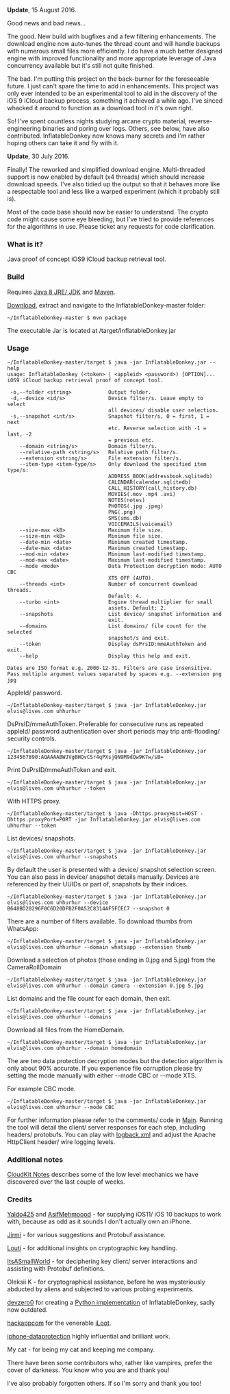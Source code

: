 **Update**, 15 August 2016. 

Good news and bad news...

The good. New build with bugfixes and a few filtering enhancements. The download engine now auto-tunes the thread count and will handle backups with numerous small files more efficiently. I do have a much better designed engine with improved functionality and more appropriate leverage of Java concurrency available but it's still not quite finished.

The bad. I'm putting this project on the back-burner for the foreseeable future. I just can't spare the time to add in enhancements. This project was only ever intended to be an experimental tool to aid in the discovery of the iOS 9 iCloud backup process, something it achieved a while ago. I've sinced whacked it around to function as a download tool in it's own right. 

So! I've spent countless nights studying arcane crypto material, reverse-engineering binaries and poring over logs. Others, see below, have also contributed. InflatableDonkey now knows many secrets and I'm rather hoping others can take it and fly with it.


**Update**, 30 July 2016. 

Finally! The reworked and simplified download engine. Multi-threaded support is now enabled by default (x4 threads) which should increase download speeds. I've also tidied up the output so that it behaves more like a respectable tool and less like a warped experiment (which it probably still is).

Most of the code base should now be easier to understand. The crypto code might cause some eye bleeding, but I've tried to provide references for the algorithms in use. Please ticket any requests for code clarification.


### What is it?
Java proof of concept iOS9 iCloud backup retrieval tool.

### Build
Requires [Java 8 JRE/ JDK](http://www.oracle.com/technetwork/java/javase/downloads/index.html) and [Maven](https://maven.apache.org).

[Download](https://github.com/horrorho/InflatableDonkey/archive/master.zip), extract and navigate to the InflatableDonkey-master folder:

```
~/InflatableDonkey-master $ mvn package
```
The executable Jar is located at /target/InflatableDonkey.jar

### Usage
```
~/InflatableDonkey-master/target $ java -jar InflatableDonkey.jar --help
usage: InflatableDonkey (<token> | <appleid> <password>) [OPTION]...
iOS9 iCloud backup retrieval proof of concept tool.

 -o,--folder <string>            Output folder.
 -d,--device <id/s>              Device filter/s. Leave empty to select
                                 all devices/ disable user selection.
 -s,--snapshot <int/s>           Snapshot filter/s, 0 = first, 1 = next
                                 etc. Reverse selection with -1 = last, -2
                                 = previous etc.
    --domain <string/s>          Domain filter/s.
    --relative-path <string/s>   Relative path filter/s.
    --extension <string/s>       File extension filter/s.
    --item-type <item-type/s>    Only download the specified item type/s:
                                 ADDRESS_BOOK(addressbook.sqlitedb)
                                 CALENDAR(calendar.sqlitedb)
                                 CALL_HISTORY(call_history.db)
                                 MOVIES(.mov .mp4 .avi)
                                 NOTES(notes)
                                 PHOTOS(.jpg .jpeg)
                                 PNG(.png)
                                 SMS(sms.db)
                                 VOICEMAILS(voicemail)
    --size-max <kB>              Maximum file size.
    --size-min <kB>              Minimum file size.
    --date-min <date>            Minimum created timestamp.
    --date-max <date>            Maximum created timestamp.
    --mod-min <date>             Minimum last-modified timestamp.
    --mod-max <date>             Maximum last-modified timestamp.
    --mode <mode>                Data Protection decryption mode: AUTO CBC
                                 XTS OFF (AUTO).
    --threads <int>              Number of concurrent download threads.
                                 Default: 4.
    --turbo <int>                Engine thread multiplier for small
                                 assets. Default: 2.
    --snapshots                  List device/ snapshot information and
                                 exit.
    --domains                    List domains/ file count for the selected
                                 snapshot/s and exit.
    --token                      Display dsPrsID:mmeAuthToken and exit.
    --help                       Display this help and exit.

Dates are ISO format e.g. 2000-12-31. Filters are case insensitive.
Pass multiple argument values separated by spaces e.g. --extension png jpg
```

AppleId/ password.
```
~/InflatableDonkey-master/target $ java -jar InflatableDonkey.jar elvis@lives.com uhhurhur
```

DsPrsID/mmeAuthToken. Preferable for consecutive runs as repeated appleId/ password authentication over short periods may trip anti-flooding/ security controls.
```
~/InflatableDonkey-master/target $ java -jar InflatableDonkey.jar 1234567890:AQAAAABWJVgBHQvCSr4qPXsjQN9M9dQw9K7w/sB=
```

Print DsPrsID/mmeAuthToken and exit.
```
~/InflatableDonkey-master/target $ java -jar InflatableDonkey.jar elvis@lives.com uhhurhur --token
```

With HTTPS proxy.
```
~/InflatableDonkey-master/target $ java -Dhttps.proxyHost=HOST -Dhttps.proxyPort=PORT -jar InflatableDonkey.jar elvis@lives.com uhhurhur --token
```

List devices/ snapshots.
```
~/InflatableDonkey-master/target $ java -jar InflatableDonkey.jar elvis@lives.com uhhurhur --snapshots
```

By default the user is presented with a device/ snapshot selection screen. You can also pass in device/ snapshot details manually. Devices are referenced by their UUIDs or part of, snapshots by their indices.
```
~/InflatableDonkey-master/target $ java -jar InflatableDonkey.jar elvis@lives.com uhhurhur --device B648BD20296F0C6D20DFB2F0A52C8314AF5FCEC7 --snapshot 0
```

There are a number of filters available. To download thumbs from WhatsApp:
```
~/InflatableDonkey-master/target $ java -jar InflatableDonkey.jar elvis@lives.com uhhurhur --domain whatsapp --extension thumb
```

Download a selection of photos (those ending in 0.jpg and 5.jpg) from the CameraRollDomain
```
~/InflatableDonkey-master/target $ java -jar InflatableDonkey.jar elvis@lives.com uhhurhur --domain camera --extension 0.jpg 5.jpg
```

List domains and the file count for each domain, then exit.
```
~/InflatableDonkey-master/target $ java -jar InflatableDonkey.jar elvis@lives.com uhhurhur --domains
```

Download all files from the HomeDomain.
```
~/InflatableDonkey-master/target $ java -jar InflatableDonkey.jar elvis@lives.com uhhurhur --domain homedomain
```

The are two data protection decryption modes but the detection algorithm is only about 90% accurate. If you experience file corruption please try setting the mode manually with either --mode CBC or --mode XTS.

For example CBC mode.
```
~/InflatableDonkey-master/target $ java -jar InflatableDonkey.jar elvis@lives.com uhhurhur --mode CBC
```

For further information please refer to the comments/ code in [Main](https://github.com/horrorho/InflatableDonkey/blob/master/src/main/java/com/github/horrorho/inflatabledonkey/Main.java). Running the tool will detail the client/ server responses for each step, including headers/ protobufs. You can play with [logback.xml](https://github.com/horrorho/InflatableDonkey/blob/master/src/main/resources/logback.xml) and adjust the Apache HttpClient header/ wire logging levels.

### Additional notes
[CloudKit Notes](https://github.com/horrorho/InflatableDonkey/blob/master/CloudKit.md) describes some of the low level mechanics we have discovered over the last couple of weeks.

### Credits

[Yaldo425](https://github.com/Yaldo425) and [AsifMehmoood](https://github.com/asifmehmoood) - for supplying iOS11/ iOS 10 backups to work with, because as odd as it sounds I don't actually own an iPhone.

[Jirmi](https://github.com/jirmi) - for various suggestions and Protobuf assistance.

[Louti](https://github.com/Louti) - for additional insights on cryptographic key handling.

[ItsASmallWorld](https://github.com/ItsASmallWorld) - for deciphering key client/ server interactions and assisting with Protobuf definitions.

Oleksii K - for cryptographical assistance, before he was mysteriously abducted by aliens and subjected to various probing experiments.

[devzero0](https://github.com/devzero0) for creating a [Python implementation](https://github.com/devzero0/iOS9_iCloud_POC) of InflatableDonkey, sadly now outdated.

[hackappcom](https://github.com/hackappcom) for the venerable [iLoot](https://github.com/hackappcom/iloot).

[iphone-dataprotection](https://code.google.com/p/iphone-dataprotection/) highly influential and brilliant work.

My cat - for being my cat and keeping me company.

There have been some contributors who, rather like vampires, prefer the cover of darkness. You know who you are and thank you!

I've also probably forgotten others. If so I'm sorry and thank you too!
